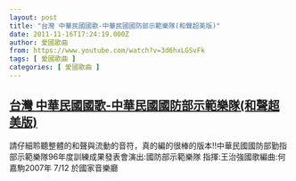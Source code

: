 ```yaml
---
layout: post
title: "台灣 中華民國國歌-中華民國國防部示範樂隊(和聲超美版)"
date: 2011-11-16T17:24:19.000Z
author: 愛國歌曲
from: https://www.youtube.com/watch?v=3d6hxLGSvFk
tags: [ 愛國歌曲 ]
categories: [ 愛國歌曲 ]
---
```

<!--1321464259000-->
[台灣 中華民國國歌-中華民國國防部示範樂隊(和聲超美版)](https://www.youtube.com/watch?v=3d6hxLGSvFk)
------

<div>
請仔細聆聽整體的和聲與流動的音符，真的編的很棒的版本!!中華民國國防部勤指部示範樂隊96年度訓練成果發表會演出:國防部示範樂隊 指揮:王治強國歌編曲:何嘉駒2007年 7/12 於國家音樂廳
</div>
